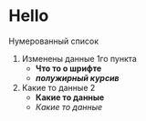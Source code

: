 # Hello 
Нумерованный список
1. Изменены данные 1го пункта
    * **Что то о шрифте**
    * __*полужирный курсив*__
2. Какие то данные 2
    * **Какие то данные**
    * *Какие то данные*